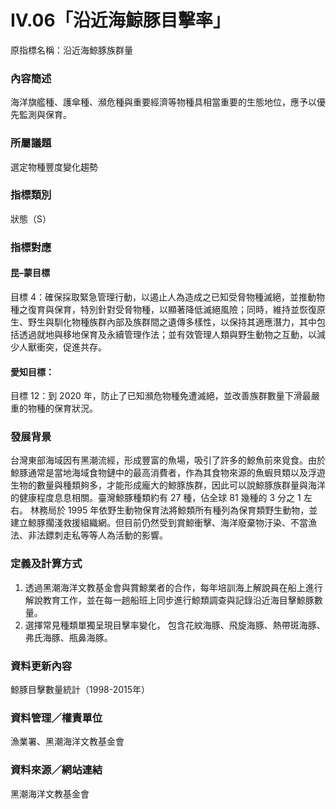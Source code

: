 # IV.06「沿近海鯨豚目擊率」
原指標名稱：沿近海鯨豚族群量

<script type="text/javascript" src="http://cdn.mathjax.org/mathjax/latest/MathJax.js?config=TeX-AMS-MML_HTMLorMML"></script>

### 內容簡述
海洋旗艦種、護傘種、瀕危種與重要經濟等物種具相當重要的生態地位，應予以優先監測與保育。 

### 所屬議題
選定物種豐度變化趨勢
### 指標類別
狀態（S）
### 指標對應
#### 昆–蒙目標
目標 4：確保採取緊急管理行動，以遏止人為造成之已知受脅物種滅絕，並推動物種之復育與保育，特別針對受脅物種，以顯著降低滅絕風險；同時，維持並恢復原生、野生與馴化物種族群內部及族群間之遺傳多樣性，以保持其適應潛力，其中包括透過就地與移地保育及永續管理作法；並有效管理人類與野生動物之互動，以減少人獸衝突，促進共存。 
#### 愛知目標：
目標 12：到 2020 年，防止了已知瀕危物種免遭滅絕，並改善族群數量下滑最嚴重的物種的保育狀況。
### 發展背景
台灣東部海域因有黑潮流經，形成豐富的魚場，吸引了許多的鯨魚前來覓食。由於鯨豚通常是當地海域食物鏈中的最高消費者，作為其食物來源的魚蝦貝類以及浮遊生物的數量與種類夠多，才能形成龐大的鯨豚族群，因此可以說鯨豚族群量與海洋的健康程度息息相關。臺灣鯨豚種類約有 27 種，佔全球 81 幾種的 3 分之 1 左右。
林務局於 1995 年依野生動物保育法將鯨類所有種列為保育類野生動物，並建立鯨豚擱淺救援組織網。但目前仍然受到賞鯨衝擊、海洋廢棄物汙染、不當漁法、非法鏢刺走私等等人為活動的影響。
### 定義及計算方式
1. 透過黑潮海洋文教基金會與賞鯨業者的合作，每年培訓海上解說員在船上進行解說教育工作，並在每一趟船班上同步進行鯨類調查與記錄沿近海目擊鯨豚數量。
2. 選擇常見種類單獨呈現目擊率變化， 包含花紋海豚、飛旋海豚、熱帶斑海豚、弗氏海豚、瓶鼻海豚。
### 資料更新內容
鯨豚目擊數量統計（1998-2015年）
### 資料管理／權責單位
漁業署、黑潮海洋文教基金會
### 資料來源／網站連結
黑潮海洋文教基金會
